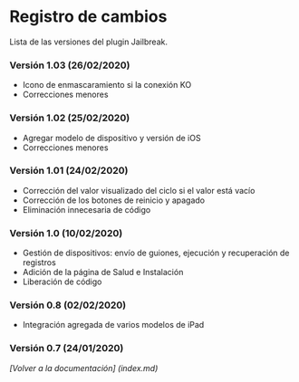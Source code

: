 # Registro de cambios

Lista de las versiones del plugin Jailbreak.


### Versión 1.03 (26/02/2020)
* Icono de enmascaramiento si la conexión KO
* Correcciones menores

### Versión 1.02 (25/02/2020)
* Agregar modelo de dispositivo y versión de iOS
* Correcciones menores

### Versión 1.01 (24/02/2020)
* Corrección del valor visualizado del ciclo si el valor está vacío
* Corrección de los botones de reinicio y apagado
* Eliminación innecesaria de código

### Versión 1.0 (10/02/2020)
* Gestión de dispositivos: envío de guiones, ejecución y recuperación de registros
* Adición de la página de Salud e Instalación
* Liberación de código

### Versión 0.8 (02/02/2020)
* Integración agregada de varios modelos de iPad

### Versión 0.7 (24/01/2020)

*[Volver a la documentación] (index.md)*
